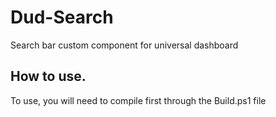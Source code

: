 # Dud-Search
 Search bar custom component for universal dashboard

## How to use.

To use, you will need to compile first through the Build.ps1 file